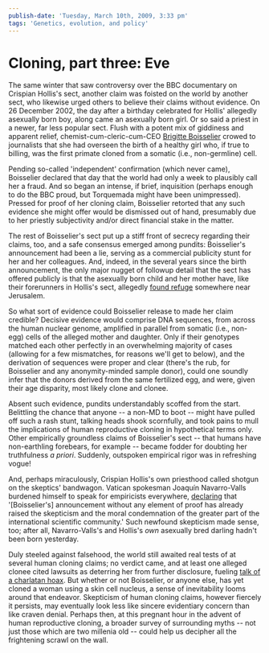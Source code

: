 ```yaml
---
publish-date: 'Tuesday, March 10th, 2009, 3:33 pm'
tags: 'Genetics, evolution, and policy'
---
```


# Cloning, part three: Eve

The same winter that saw controversy over the BBC documentary on Crispian Hollis's sect, another claim was foisted on the world by another sect, who likewise urged others to believe their claims without evidence. On 26 December 2002, the day after a birthday celebrated for Hollis' allegedly asexually born boy, along came an asexually born girl. Or so said a priest in a newer, far less popular sect. Flush with a potent mix of giddiness and apparent relief, chemist-cum-cleric-cum-CEO [Brigitte Boisselier](http://en.wikipedia.org/wiki/Brigitte_Boisselier) crowed to journalists that she had overseen the birth of a healthy girl who, if true to billing, was the first primate cloned from a somatic (i.e., non-germline) cell.

Pending so-called 'independent' confirmation (which never came), Boisselier declared that day that the world had only a week to plausibly call her a fraud. And so began an intense, if brief, inquisition (perhaps enough to do the BBC proud, but Torquemada might have been unimpressed). Pressed for proof of her cloning claim, Boisselier retorted that any such evidence she might offer would be dismissed out of hand, presumably due to her priestly subjectivity and/or direct financial stake in the matter.

The rest of Boisselier's sect put up a stiff front of secrecy regarding their claims, too, and a safe consensus emerged among pundits: Boisselier's announcement had been a lie, serving as a commercial publicity stunt for her and her colleagues. And, indeed, in the several years since the birth announcement, the only major nugget of followup detail that the sect has offered publicly is that the asexually born child and her mother have, like their forerunners in Hollis's sect, allegedly [found refuge](<http://news.bbc.co.uk/2/hi/americas/2707211.stm>) somewhere near Jerusalem.

So what sort of evidence could Boisselier release to made her claim credible? Decisive evidence would comprise DNA sequences, from across the human nuclear genome, amplified in parallel from somatic (i.e., non-egg) cells of the alleged mother and daughter. Only if their genotypes matched each other perfectly in an overwhelming majority of cases (allowing for a few mismatches, for reasons we'll get to below), and the derivation of sequences were proper and clear (there's the rub, for Boisselier and any anonymity-minded sample donor), could one soundly infer that the donors derived from the same fertilized egg, and were, given their age disparity, most likely clone and clonee.

Absent such evidence, pundits understandably scoffed from the start. Belittling the chance that anyone -- a non-MD to boot -- might have pulled off such a rash stunt, talking heads shook scornfully, and took pains to mull the implications of human reproductive cloning in hypothetical terms only. Other empirically groundless claims of Boisselier's sect -- that humans have non-earthling forebears, for example -- became fodder for doubting her truthfulness _a priori_. Suddenly, outspoken empirical rigor was in refreshing vogue!

And, perhaps miraculously, Crispian Hollis's own priesthood called shotgun on the skeptics' bandwagon. Vatican spokesman Joaquín Navarro-Valls burdened himself to speak for empiricists everywhere, [declaring](http://www.cnn.com/2002/HEALTH/12/28/cloning.vatican/index.html) that '[Boisselier's] announcement without any element of proof has already raised the skepticism and the moral condemnation of the greater part of the international scientific community.' Such newfound skepticism made sense, too; after all, Navarro-Valls's and Hollis's _own_ asexually bred darling hadn't been born yesterday.

Duly steeled against falsehood, the world still awaited real tests of at several human cloning claims; no verdict came, and at least one alleged clonee cited lawsuits as deterring her from further disclosure, fueling [talk of a charlatan hoax](http://www.wired.com/medtech/health/news/2003/01/57095). But whether or not Boisselier, or anyone else, has yet cloned a woman using a skin cell nucleus, a sense of inevitability looms around that endeavor. Skepticism of human cloning claims, however fiercely it persists, may eventually look less like sincere evidentiary concern than like craven denial. Perhaps then, at this pregnant hour in the advent of human reproductive cloning, a broader survey of surrounding myths -- not just those which are two millenia old -- could help us decipher all the frightening scrawl on the wall.
